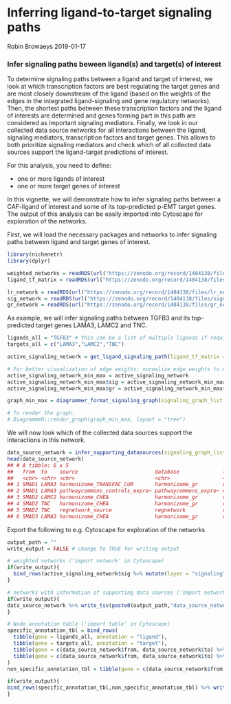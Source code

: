 Inferring ligand-to-target signaling paths
================
Robin Browaeys
2019-01-17

<!-- github markdown built using 
rmarkdown::render("vignettes/ligand_target_signaling_path.Rmd", output_format = "github_document")
-->
### Infer signaling paths beween ligand(s) and target(s) of interest

To determine signaling paths between a ligand and target of interest, we look at which transcription factors are best regulating the target genes and are most closely downstream of the ligand (based on the weights of the edges in the integrated ligand-signaling and gene regulatory networks). Then, the shortest paths between these transcription factors and the ligand of interests are determined and genes forming part in this path are considered as important signaling mediators. Finally, we look in our collected data source networks for all interactions between the ligand, signaling mediators, transcription factors and target genes. This allows to both prioritize signaling mediators and check which of all collected data sources support the ligand-target predictions of interest.

For this analysis, you need to define:

-   one or more ligands of interest
-   one or more target genes of interest

In this vignette, we will demonstrate how to infer signaling paths between a CAF-ligand of interest and some of its top-predicted p-EMT target genes. The output of this analysis can be easily imported into Cytoscape for exploration of the networks.

First, we will load the necessary packages and networks to infer signaling paths between ligand and target genes of interest.

``` r
library(nichenetr)
library(dplyr)

weighted_networks = readRDS(url("https://zenodo.org/record/1484138/files/weighted_networks.rds"))
ligand_tf_matrix = readRDS(url("https://zenodo.org/record/1484138/files/ligand_tf_matrix.rds"))

lr_network = readRDS(url("https://zenodo.org/record/1484138/files/lr_network.rds"))
sig_network = readRDS(url("https://zenodo.org/record/1484138/files/signaling_network.rds"))
gr_network = readRDS(url("https://zenodo.org/record/1484138/files/gr_network.rds"))
```

As example, we will infer signaling paths between TGFB3 and its top-predicted target genes LAMA3, LAMC2 and TNC.

``` r
ligands_all = "TGFB3" # this can be a list of multiple ligands if required
targets_all = c("LAMA3","LAMC2","TNC")

active_signaling_network = get_ligand_signaling_path(ligand_tf_matrix = ligand_tf_matrix, ligands_all = ligands_all, targets_all = targets_all, weighted_networks = weighted_networks)

# For better visualization of edge weigths: normalize edge weights to make them comparable between signaling and gene regulatory interactions
active_signaling_network_min_max = active_signaling_network
active_signaling_network_min_max$sig = active_signaling_network_min_max$sig %>% mutate(weight = ((weight-min(weight))/(max(weight)-min(weight))) + 0.75)
active_signaling_network_min_max$gr = active_signaling_network_min_max$gr %>% mutate(weight = ((weight-min(weight))/(max(weight)-min(weight))) + 0.75)

graph_min_max = diagrammer_format_signaling_graph(signaling_graph_list = active_signaling_network_min_max, ligands_all = ligands_all, targets_all = targets_all, sig_color = "indianred", gr_color = "steelblue")

# To render the graph:
# DiagrammeR::render_graph(graph_min_max, layout = "tree")
```

We will now look which of the collected data sources support the interactions in this network.

``` r
data_source_network = infer_supporting_datasources(signaling_graph_list = active_signaling_network,lr_network = lr_network, sig_network = sig_network, gr_network = gr_network)
head(data_source_network) 
## # A tibble: 6 x 5
##   from  to    source                         database              layer   
##   <chr> <chr> <chr>                          <chr>                 <chr>   
## 1 SMAD1 LAMA3 harmonizome_TRANSFAC_CUR       harmonizome_gr        regulat~
## 2 SMAD1 LAMA3 pathwaycommons_controls_expre~ pathwaycommons_expre~ regulat~
## 3 SMAD2 LAMC2 harmonizome_CHEA               harmonizome_gr        regulat~
## 4 SMAD2 TNC   harmonizome_CHEA               harmonizome_gr        regulat~
## 5 SMAD2 TNC   regnetwork_source              regnetwork            regulat~
## 6 SMAD3 LAMA3 harmonizome_CHEA               harmonizome_gr        regulat~
```

Export the following to e.g. Cytoscape for exploration of the networks

``` r
output_path = ""
write_output = FALSE # change to TRUE for writing output

# weighted networks ('import network' in Cytoscape)
if(write_output){
  bind_rows(active_signaling_network$sig %>% mutate(layer = "signaling"), active_signaling_network$gr %>% mutate(layer = "regulatory")) %>% write_tsv(paste0(output_path,"weighted_signaling_network.txt")) 
}

# networks with information of supporting data sources ('import network' in Cytoscape)
if(write_output){
data_source_network %>% write_tsv(paste0(output_path,"data_source_network.txt"))
}

# Node annotation table ('import table' in Cytoscape)
specific_annotation_tbl = bind_rows(
  tibble(gene = ligands_all, annotation = "ligand"),
  tibble(gene = targets_all, annotation = "target"),
  tibble(gene = c(data_source_network$from, data_source_network$to) %>% unique() %>% intersect(lr_network$to %>% unique()) %>% setdiff(ligands_all), annotation = "receptor"),
  tibble(gene = c(data_source_network$from, data_source_network$to) %>% unique() %>% intersect(gr_network$from %>% unique()) %>% setdiff(c(ligands_all,c(data_source_network$from, data_source_network$to) %>% unique() %>% intersect(lr_network$to %>% unique()))),annotation = "transcriptional regulator")
)
non_specific_annotation_tbl = tibble(gene = c(data_source_network$from, data_source_network$to) %>% unique() %>% setdiff(specific_annotation_tbl$gene), annotation = "signaling mediator")

if(write_output){
bind_rows(specific_annotation_tbl,non_specific_annotation_tbl) %>% write_tsv(paste0(output_path,"annotation_table.txt"))
}
```
